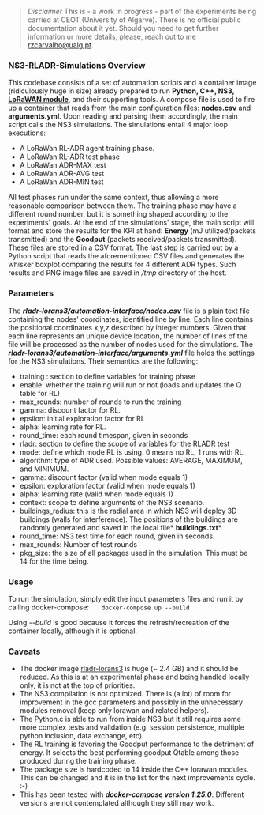 > *Disclaimer*
This is - a work in progress - part of the experiments being carried at CEOT (University of Algarve).
There is no official public documentation about it yet. Should you need to get further information or more details, please, reach out to me rzcarvalho@ualg.pt.

### NS3-RLADR-Simulations Overview

This codebase consists of a set of automation scripts and a container image (ridiculously huge in size) already prepared to run **Python, C++, NS3, [LoRaWAN module](https://github.com/signetlabdei/lorawan "LoRaWAN module")**, and their supporting tools.
A compose file is used to fire up a container that reads from the main configuration files: **nodes.csv** and **arguments.yml**. Upon reading and parsing them accordingly, the main script calls the NS3 simulations.
The simulations entail 4 major loop executions:
- A LoRaWan RL-ADR agent training phase.
- A LoRaWan RL-ADR test phase
- A LoRaWan ADR-MAX test
- A LoRaWan ADR-AVG test
- A LoRaWan ADR-MIN test

All test phases run under the same context, thus allowing a more reasonable comparison between them. The training phase may have a different round number, but it is something shaped according to the experiments' goals.
At the end of the simulations' stage, the main script will format and store the results for the KPI at hand: **Energy** (mJ utilized/packets transmitted) and the **Goodput** (packets received/packets transmitted). These files are stored in a CSV format.
The last step is carried out by a Python script that reads the aforementioned CSV files and generates the whisker boxplot comparing the results for 4 different ADR types. 
Such results and PNG image files are saved in  */tmp* directory of the host.

### Parameters
The ***rladr-lorans3/automation-interface/nodes.csv*** file is a plain text file containing the nodes' coordinates, identified line by line. Each line contains the positional coordinates x,y,z described by integer numbers. Given that each line represents an unique device location, the number of lines of the file will be processed as the number of nodes used for the simulations.
The ***rladr-lorans3/automation-interface/arguments.yml*** file holds the settings for the NS3 simulations. Their semantics are the following:
  - training : section to define variables for training phase 
  - enable: whether the training will run or not (loads and updates the Q table for RL)
  - max_rounds: number of rounds to run the training
  - gamma: discount factor for RL. 
  - epsilon: initial exploration factor for RL 
  - alpha: learning rate for RL.
  - round_time: each round timespan, given in seconds
  - rladr: section to define the scope of variables for the RLADR test 
  - mode: define which mode RL is using. 0 means no RL, 1 runs with RL. 
  - algorithm: type of ADR used. Possible values: AVERAGE, MAXIMUM, and MINIMUM.
  - gamma: discount factor (valid when mode equals 1)
  - epsilon: exploration factor (valid when mode equals 1)
  - alpha: learning rate (valid when mode equals 1)
  - context: scope to define arguments of the NS3 scenario.
  - buildings_radius: this is the radial area in which NS3 will deploy 3D buildings (walls for interference). The positions of the buildings are randomly generated and saved in the local file* **buildings.txt***. 
  - round_time: NS3 test time for each round, given in seconds.
  - max_rounds: Number of test rounds
  - pkg_size: the size of all packages used in the simulation. This must be 14 for the time being.

### Usage

To run the simulation, simply edit the input parameters files and run it by calling docker-compose:
    `   docker-compose up --build`

Using *--build* is good because it forces the refresh/recreation of the container locally, although it is optional.

### Caveats
- The docker image [rladr-lorans3](https://hub.docker.com/repository/docker/rzuolo/rladr-lorans3 "rladr-lorans3") is huge (~ 2.4 GB) and it should be reduced. As this is at an experimental phase and being handled locally only, it is not at the top of priorities.
- The NS3 compilation is not optimized. There is (a lot) of room for improvement in the gcc parameters and possibly in the unnecessary modules removal (keep only lorawan and related helpers).
- The Python.c is able to run from inside NS3 but it still requires some more complex tests and validation (e.g. session persistence, multiple python inclusion, data exchange, etc).
- The RL training is favoring the Goodput performance to the detriment of energy. It selects the best performing goodput Qtable among those produced during the training phase.
- The package size is hardcoded to 14 inside the C++ lorawan modules. This can be changed and it is in the list for the next improvements cycle. :-) 
- This has been tested with ***docker-compose version 1.25.0***. Different versions are not contemplated although they still may work. 


